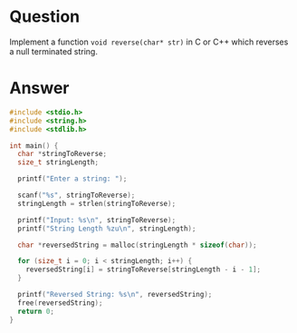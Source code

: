 # Question
Implement a function `void reverse(char* str)` in C or C++ which reverses a null terminated string.

# Answer


```c
#include <stdio.h>
#include <string.h>
#include <stdlib.h>

int main() {
  char *stringToReverse;
  size_t stringLength;

  printf("Enter a string: ");

  scanf("%s", stringToReverse);
  stringLength = strlen(stringToReverse);

  printf("Input: %s\n", stringToReverse);
  printf("String Length %zu\n", stringLength);

  char *reversedString = malloc(stringLength * sizeof(char));

  for (size_t i = 0; i < stringLength; i++) {
    reversedString[i] = stringToReverse[stringLength - i - 1];
  }

  printf("Reversed String: %s\n", reversedString);
  free(reversedString);
  return 0;
}
```
